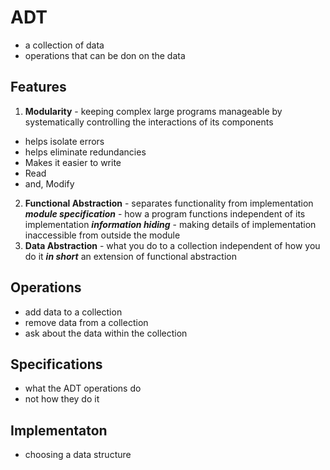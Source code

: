 # ADT
- a collection of data 
- operations that can be don on the data 
## Features
1. **Modularity** - keeping complex large programs manageable by systematically controlling the interactions of its components
- helps isolate errors
- helps eliminate redundancies
- Makes it easier to write
- Read
- and, Modify
2. **Functional Abstraction** - separates functionality from implementation 
***module specification*** - how a program functions independent of its implementation
***information hiding*** - making details of implementation inaccessible from outside the module
3. **Data Abstraction** - what you do to a collection independent of how you do it
***in short*** an extension of functional abstraction
## Operations
- add data to a collection
- remove data from a collection
- ask about the data within the collection
## Specifications
- what the ADT operations do
- not how they do it
## Implementaton
- choosing a data structure